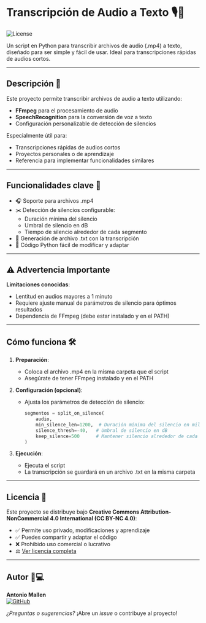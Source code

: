 # Transcripción de Audio a Texto 🎙️📝

![License](https://img.shields.io/badge/Licencia-CC%20BY--NC%204.0-lightgrey.svg)

Un script en Python para transcribir archivos de audio (.mp4) a texto, diseñado para ser simple y fácil de usar. Ideal para transcripciones rápidas de audios cortos.

---

## Descripción 📌

Este proyecto permite transcribir archivos de audio a texto utilizando:
- **FFmpeg** para el procesamiento de audio
- **SpeechRecognition** para la conversión de voz a texto
- Configuración personalizable de detección de silencios

Especialmente útil para:
- Transcripciones rápidas de audios cortos
- Proyectos personales o de aprendizaje
- Referencia para implementar funcionalidades similares

---

## Funcionalidades clave 🔑

- 🎧 Soporte para archivos .mp4
- ✂️ Detección de silencios configurable:
  - Duración mínima del silencio
  - Umbral de silencio en dB
  - Tiempo de silencio alrededor de cada segmento
- 📄 Generación de archivo .txt con la transcripción
- 🐍 Código Python fácil de modificar y adaptar

---

## ⚠️ Advertencia Importante

**Limitaciones conocidas**:
- Lentitud en audios mayores a 1 minuto
- Requiere ajuste manual de parámetros de silencio para óptimos resultados
- Dependencia de FFmpeg (debe estar instalado y en el PATH)

---

## Cómo funciona 🛠️

1. **Preparación**:
   - Coloca el archivo .mp4 en la misma carpeta que el script
   - Asegúrate de tener FFmpeg instalado y en el PATH

2. **Configuración (opcional)**:
   - Ajusta los parámetros de detección de silencio:
     ```python
     segmentos = split_on_silence(
         audio,
         min_silence_len=1200,  # Duración mínima del silencio en milisegundos
         silence_thresh=-40,   # Umbral de silencio en dB
         keep_silence=500      # Mantener silencio alrededor de cada segmento
     )
     ```

3. **Ejecución**:
   - Ejecuta el script
   - La transcripción se guardará en un archivo .txt en la misma carpeta

---

## Licencia 📜

Este proyecto se distribuye bajo **Creative Commons Attribution-NonCommercial 4.0 International (CC BY-NC 4.0)**:
- ✅ Permite uso privado, modificaciones y aprendizaje
- ✅ Puedes compartir y adaptar el código
- ❌ Prohibido uso comercial o lucrativo
- ⚖️ [Ver licencia completa](https://creativecommons.org/licenses/by-nc/4.0/deed.es)

---

## Autor 👨💻

**Antonio Mallen**  
[![GitHub](https://img.shields.io/badge/GitHub-Profile-blue?logo=github)](https://github.com/AntonioMallen)

*¿Preguntas o sugerencias?* ¡Abre un *issue* o contribuye al proyecto!
